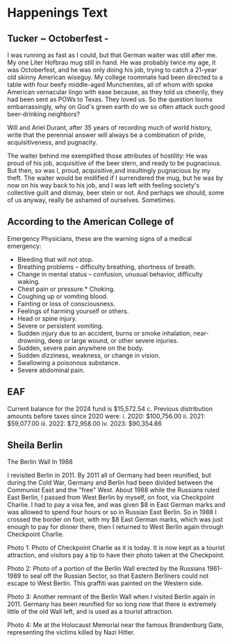 # Happenings Text


## Tucker ~ Octoberfest -

I was running as fast as I could, but that German waiter was still after me. My one Liter Hofbrau mug still in hand. He was probably twice my age, it was Octoberfest, and he was only doing his job, trying to catch a 21-year old skinny American wiseguy. My college roommate had been directed to a table with four beefy middle-aged Munchenites, all of whom with spoke American vernacular lingo with ease because, as they told us cheerily, they had been sent as POWs to Texas. They loved us. So the question looms embarrassingly, why on God's green earth do we so often attack such good beer-drinking neighbors?

Will and Ariel Durant, after 35 years of recording much of world history, write that the perennial answer will always be a combination of pride, acquisitiveness, and pugnacity.

The waiter behind me exemplified those attributes of hostility: He was proud of his job, acquisitive of the beer stern, and ready to be pugnacious. But then, so was I, proud, acquisitive,and insultingly pugnacious by my theft. The waiter would be mollified if I surrendered the mug, but he was by now on his way back to his job, and I was left with feeling society's collective guilt and dismay, beer stein or not. And perhaps we should, some of us anyway, really be ashamed of ourselves. Sometimes.

## According to the American College of
Emergency Physicians, these are the warning signs of a medical
emergency:
* Bleeding that will not stop.
* Breathing problems – difficulty breathing, shortness of breath.
* Change in mental status – confusion, unusual behavior, difficulty
waking.
* Chest pain or pressure.* Choking.
* Coughing up or vomiting blood.
* Fainting or loss of consciousness.
* Feelings of harming yourself or others.
* Head or spine injury.
* Severe or persistent vomiting.
* Sudden injury due to an accident, burns or smoke inhalation,
near-drowning, deep or large wound, or other severe injuries.
* Sudden, severe pain anywhere on the body.
* Sudden dizziness, weakness, or change in vision.
* Swallowing a poisonous substance.
* Severe abdominal pain.


## EAF

Current balance for the 2024 fund is $15,572.54
c. Previous distribution amounts before taxes since 2020 were:
i. 2020: $100,756.00
ii. 2021: $59,077.00
iii. 2022: $72,958.00
iv. 2023: $90,354.86

## Sheila Berlin

The Berlin Wall In 1988

I revisited Berlin in 2011. By 2011 all of Germany had been reunified, but during the Cold War, Germany and Berlin had been divided between the Communist East and the "free" West. About 1988 while the Russians ruled East Berlin, I passed from West Berlin by myself, on foot, via Checkpoint Charlie. I had to pay a visa fee, and was given $8 in East German marks and was allowed to spend four hours or so in Russian East Berlin. So in 1988 I crossed the border on foot, with my $8 East German marks, which was just enough to pay for dinner there, then I returned to West Berlin again through Checkpoint Charlie.

Photo 1: Photo of Checkpoint Charlie as it is today. It is now kept as a tourist attraction, and visitors pay a tip to have their photo taken at the Checkpoint.

Photo 2: Photo of a portion of the Berlin Wall erected by the
Russians 1961-1989 to seal off the Russian Sector, so that Eastern Berliners could not escape to West Berlin. This graffiti was painted on the Western side.

Photo 3: Another remnant of the Berlin Wall when I visited Berlin again in 2011. Germany has been reunified for so long now that there is extremely little of the old Wall left, and is used as a tourist attraction.

Photo 4: Me at the Holocaust Memorial near the famous Brandenburg Gate, representing the victims killed by Nazi Hitler.
